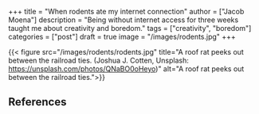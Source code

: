 +++
title = "When rodents ate my internet connection"
author = ["Jacob Moena"]
description = "Being without internet access for three weeks taught me about creativity and boredom."
tags = ["creativity", "boredom"]
categories = ["post"]
draft = true
image = "/images/rodents.jpg"
+++

{{< figure src="/images/rodents/rodents.jpg" title="A roof rat peeks out between the railroad ties. (Joshua J. Cotten, Unsplash: https://unsplash.com/photos/QNaBO0oHeyo)" alt="A roof rat peeks out between the railroad ties.">}}

## References

<style>.csl-entry{text-indent: -1.5em; margin-left: 1.5em;}</style><div class="csl-bib-body">
</div>

